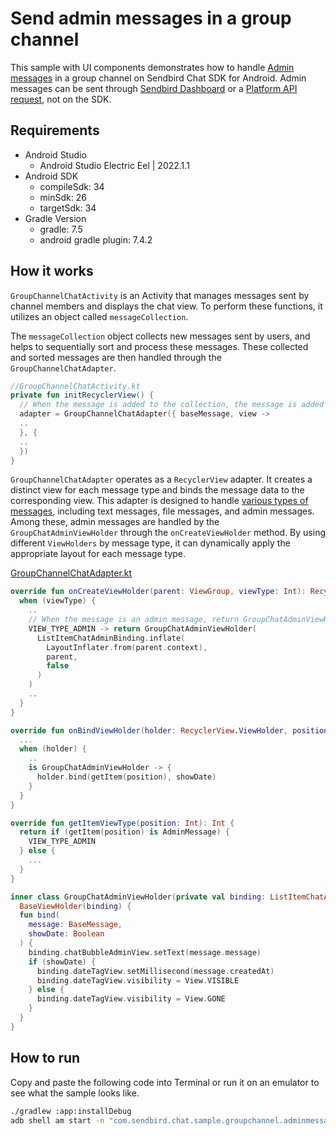 # Send admin messages in a group channel

This sample with UI components demonstrates how to handle [Admin messages](https://sendbird.com/docs/chat/v3/platform-api/message/message-overview#2-message-types) in a group channel on Sendbird Chat SDK for Android. Admin messages can be sent through [Sendbird Dashboard](https://dashboard.sendbird.com) or a [Platform API request](https://sendbird.com/docs/chat/v3/platform-api/message/messaging-basics/send-a-message#1-send-a-message), not on the SDK. 

## Requirements

+ Android Studio
  + Android Studio Electric Eel | 2022.1.1
+ Android SDK
    + compileSdk: 34
    + minSdk: 26
    + targetSdk: 34
+ Gradle Version
    + gradle: 7.5
    + android gradle plugin: 7.4.2

## How it works

`GroupChannelChatActivity` is an Activity that manages messages sent by channel members and displays the chat view. To perform these functions, it utilizes an object called `messageCollection`.

The `messageCollection` object collects new messages sent by users, and helps to sequentially sort and process these messages. These collected and sorted messages are then handled through the `GroupChannelChatAdapter`.

``` kotlin
//GroupChannelChatActivity.kt
private fun initRecyclerView() {
  // When the message is added to the collection, the message is added to the adapter.
  adapter = GroupChannelChatAdapter({ baseMessage, view ->        
  ..
  }, {
  ..
  })
}
```

`GroupChannelChatAdapter` operates as a `RecyclerView` adapter. It creates a distinct view for each message type and binds the message data to the corresponding view. This adapter is designed to handle [various types of messages](https://sendbird.com/docs/chat/v3/platform-api/message/message-overview#2-message-types), including text messages, file messages, and admin messages. Among these, admin messages are handled by the `GroupChatAdminViewHolder` through the `onCreateViewHolder` method. By using different `ViewHolders` by message type, it can dynamically apply the appropriate layout for each message type.

[GroupChannelChatAdapter.kt](./app/src/main/java/com/sendbird/chat/sample/groupchannel/adminmessage/groupchannel/GroupChannelChatAdapter.kt#L95-L101)
``` kotlin
override fun onCreateViewHolder(parent: ViewGroup, viewType: Int): RecyclerView.ViewHolder {
  when (viewType) {
    ..
    // When the message is an admin message, return GroupChatAdminViewHolder.
    VIEW_TYPE_ADMIN -> return GroupChatAdminViewHolder(
      ListItemChatAdminBinding.inflate(
        LayoutInflater.from(parent.context),
        parent,
        false
      )
    )
    ..
  }
}

override fun onBindViewHolder(holder: RecyclerView.ViewHolder, position: Int) {
  ...
  when (holder) {
    ..
    is GroupChatAdminViewHolder -> {
      holder.bind(getItem(position), showDate)
    }
  }  
}

override fun getItemViewType(position: Int): Int {
  return if (getItem(position) is AdminMessage) {
    VIEW_TYPE_ADMIN
  } else {
    ...
  }
}

inner class GroupChatAdminViewHolder(private val binding: ListItemChatAdminBinding) :
  BaseViewHolder(binding) {
  fun bind(
    message: BaseMessage,
    showDate: Boolean
  ) {
    binding.chatBubbleAdminView.setText(message.message)
    if (showDate) {
      binding.dateTagView.setMillisecond(message.createdAt)
      binding.dateTagView.visibility = View.VISIBLE
    } else {
      binding.dateTagView.visibility = View.GONE
    }
  }
}
```

## How to run

Copy and paste the following code into Terminal or run it on an emulator to see what the sample looks like.

``` bash
./gradlew :app:installDebug
adb shell am start -n "com.sendbird.chat.sample.groupchannel.adminmessage/com.sendbird.chat.sample.groupchannel.adminmessage.base.SplashActivity" -a android.intent.action.MAIN -c android.intent.category.LAUNCHER --splashscreen-show-icon
```
